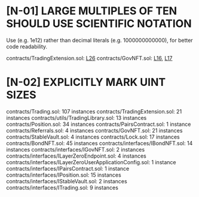 # [N-01] LARGE MULTIPLES OF TEN SHOULD USE SCIENTIFIC NOTATION

Use (e.g. 1e12) rather than decimal literals (e.g. 1000000000000), for better code readability.

contracts/TradingExtension.sol: [L26](https://github.com/code-423n4/2022-12-tigris/blob/main/contracts/TradingExtension.sol#L26)
contracts/GovNFT.sol: [L16](https://github.com/code-423n4/2022-12-tigris/blob/main/contracts/GovNFT.sol#L16), [L17](https://github.com/code-423n4/2022-12-tigris/blob/main/contracts/GovNFT.sol#L17)

# [N-02] EXPLICITLY MARK UINT SIZES

contracts/Trading.sol: 107 instances
contracts/TradingExtension.sol:  21 instances
contracts/utils/TradingLibrary.sol: 13 instances
contracts/Position.sol: 34 instances
contracts/PairsContract.sol: 1 instance
contracts/Referrals.sol: 4 instances
contracts/GovNFT.sol: 21 instances
contracts/StableVault.sol: 4 instances
contracts/Lock.sol: 17 instances
contracts/BondNFT.sol: 45 instances
contracts/interfaces/IBondNFT.sol: 14 instances
contracts/interfaces/IGovNFT.sol: 2 instances
contracts/interfaces/ILayerZeroEndpoint.sol: 4 instances
contracts/interfaces/ILayerZeroUserApplicationConfig.sol: 1 instance
contracts/interfaces/IPairsContract.sol: 1 instance
contracts/interfaces/IPosition.sol: 15 instances
contracts/interfaces/IStableVault.sol: 2 instances
contracts/interfaces/ITrading.sol: 9 instances

